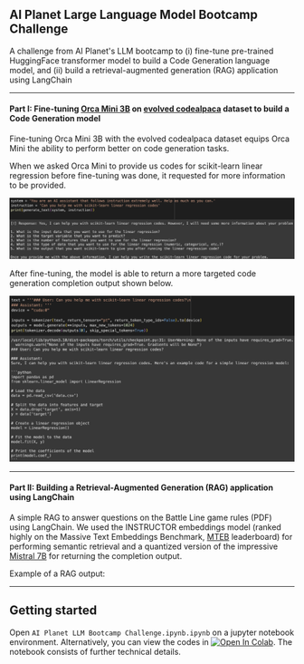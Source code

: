 ## AI Planet Large Language Model Bootcamp Challenge
A challenge from AI Planet's LLM bootcamp to (i) fine-tune pre-trained HuggingFace transformer model to build a Code Generation language model, and (ii) build a retrieval-augmented generation (RAG) application using LangChain

---

#### Part I: Fine-tuning [Orca Mini 3B](https://huggingface.co/pankajmathur/orca_mini_3b) on [evolved codealpaca](https://huggingface.co/datasets/theblackcat102/evol-codealpaca-v1) dataset to build a Code Generation model
Fine-tuning Orca Mini 3B with the evolved codealpaca dataset equips Orca Mini the ability to perform better on code generation tasks. 

When we asked Orca Mini to provide us codes for scikit-learn linear regression before fine-tuning was done, it requested for more information to be provided. 

![jpg](img/orca-3b-before-finetuned.png)


After fine-tuning, the model is able to return a more targeted code generation completion output shown below.

![jpg](img/orca-3b-after-finetuned.png)

---

#### Part II: Building a Retrieval-Augmented Generation (RAG) application using LangChain
A simple RAG to answer questions on the Battle Line game rules (PDF) using LangChain. We used the INSTRUCTOR embeddings model (ranked highly on the Massive Text Embeddings Benchmark, [MTEB](https://huggingface.co/spaces/mteb/leaderboard) leaderboard) for performing semantic retrieval and a quantized version of the impressive [Mistral 7B](https://mistral.ai/product/) for returning the completion output. 

Example of a RAG output:



---

## Getting started
Open `AI Planet LLM Bootcamp Challenge.ipynb.ipynb` on a jupyter notebook environment. Alternatively, you can view the codes in [![Open In Colab](https://colab.research.google.com/assets/colab-badge.svg)](https://colab.research.google.com/drive/1TU4XPGS04xdMHY1wXj23Z9OiELp7XJ_7#scrollTo=-gZxQYC5g4No?usp=sharing). The notebook consists of further technical details.
